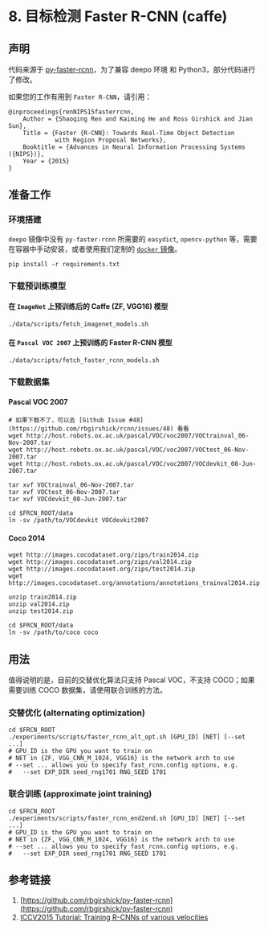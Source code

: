 # 8. 目标检测 Faster R-CNN (caffe)

## 声明

代码来源于 [py-faster-rcnn](https://github.com/rbgirshick/py-faster-rcnn)，为了兼容 deepo 环境 和 Python3，部分代码进行了修改。

如果您的工作有用到 `Faster R-CNN`，请引用：

    @inproceedings{renNIPS15fasterrcnn,
        Author = {Shaoqing Ren and Kaiming He and Ross Girshick and Jian Sun},
        Title = {Faster {R-CNN}: Towards Real-Time Object Detection
                 with Region Proposal Networks},
        Booktitle = {Advances in Neural Information Processing Systems ({NIPS})},
        Year = {2015}
    }



## 准备工作
### 环境搭建
`deepo` 镜像中没有 `py-faster-rcnn` 所需要的 `easydict`, `opencv-python` 等，需要在容器中手动安装，或者使用我们定制的 [`docker` 镜像](#)。

```Shell
pip install -r requirements.txt
```

### 下载预训练模型

#### 在 `ImageNet` 上预训练后的 Caffe (ZF, VGG16) 模型
```Shell
./data/scripts/fetch_imagenet_models.sh
```
#### 在 `Pascal VOC 2007` 上预训练的 Faster R-CNN 模型
```Shell
./data/scripts/fetch_faster_rcnn_models.sh
```

### 下载数据集
#### Pascal VOC 2007
```Shell
# 如果下载不了，可以去 [Github Issue #48](https://github.com/rbgirshick/rcnn/issues/48) 看看
wget http://host.robots.ox.ac.uk/pascal/VOC/voc2007/VOCtrainval_06-Nov-2007.tar
wget http://host.robots.ox.ac.uk/pascal/VOC/voc2007/VOCtest_06-Nov-2007.tar
wget http://host.robots.ox.ac.uk/pascal/VOC/voc2007/VOCdevkit_08-Jun-2007.tar

tar xvf VOCtrainval_06-Nov-2007.tar
tar xvf VOCtest_06-Nov-2007.tar
tar xvf VOCdevkit_08-Jun-2007.tar

cd $FRCN_ROOT/data
ln -sv /path/to/VOCdevkit VOCdevkit2007
```


#### Coco 2014
```Shell
wget http://images.cocodataset.org/zips/train2014.zip
wget http://images.cocodataset.org/zips/val2014.zip
wget http://images.cocodataset.org/zips/test2014.zip
wget http://images.cocodataset.org/annotations/annotations_trainval2014.zip

unzip train2014.zip
unzip val2014.zip
unzip test2014.zip

cd $FRCN_ROOT/data
ln -sv /path/to/coco coco
```

## 用法

值得说明的是，目前的交替优化算法只支持 Pascal VOC，不支持 COCO；如果需要训练 COCO 数据集，请使用联合训练的方法。

### 交替优化 (alternating optimization)

```Shell
cd $FRCN_ROOT
./experiments/scripts/faster_rcnn_alt_opt.sh [GPU_ID] [NET] [--set ...]
# GPU_ID is the GPU you want to train on
# NET in {ZF, VGG_CNN_M_1024, VGG16} is the network arch to use
# --set ... allows you to specify fast_rcnn.config options, e.g.
#   --set EXP_DIR seed_rng1701 RNG_SEED 1701
```

### 联合训练 (approximate joint training)

```Shell
cd $FRCN_ROOT
./experiments/scripts/faster_rcnn_end2end.sh [GPU_ID] [NET] [--set ...]
# GPU_ID is the GPU you want to train on
# NET in {ZF, VGG_CNN_M_1024, VGG16} is the network arch to use
# --set ... allows you to specify fast_rcnn.config options, e.g.
#   --set EXP_DIR seed_rng1701 RNG_SEED 1701
```

## 参考链接
1. [https://github.com/rbgirshick/py-faster-rcnn](https://github.com/rbgirshick/py-faster-rcnn)
1. [ICCV2015 Tutorial: Training R-CNNs of various velocities](https://www.dropbox.com/s/xtr4yd4i5e0vw8g/iccv15_tutorial_training_rbg.pdf?dl=0)
